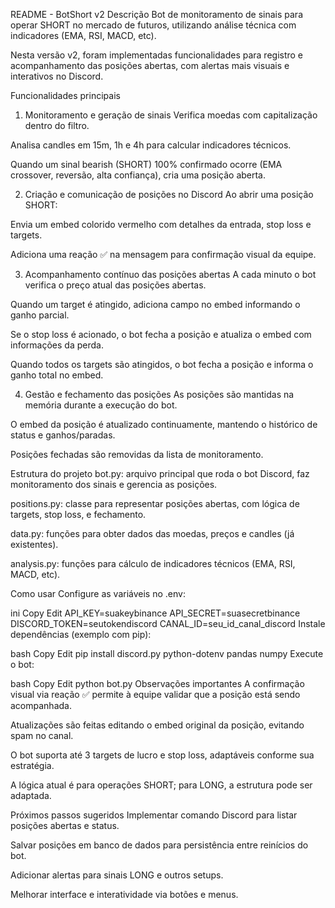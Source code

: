 README - BotShort v2
Descrição
Bot de monitoramento de sinais para operar SHORT no mercado de futuros, utilizando análise técnica com indicadores (EMA, RSI, MACD, etc).

Nesta versão v2, foram implementadas funcionalidades para registro e acompanhamento das posições abertas, com alertas mais visuais e interativos no Discord.

Funcionalidades principais
1. Monitoramento e geração de sinais
Verifica moedas com capitalização dentro do filtro.

Analisa candles em 15m, 1h e 4h para calcular indicadores técnicos.

Quando um sinal bearish (SHORT) 100% confirmado ocorre (EMA crossover, reversão, alta confiança), cria uma posição aberta.

2. Criação e comunicação de posições no Discord
Ao abrir uma posição SHORT:

Envia um embed colorido vermelho com detalhes da entrada, stop loss e targets.

Adiciona uma reação ✅ na mensagem para confirmação visual da equipe.

3. Acompanhamento contínuo das posições abertas
A cada minuto o bot verifica o preço atual das posições abertas.

Quando um target é atingido, adiciona campo no embed informando o ganho parcial.

Se o stop loss é acionado, o bot fecha a posição e atualiza o embed com informações da perda.

Quando todos os targets são atingidos, o bot fecha a posição e informa o ganho total no embed.

4. Gestão e fechamento das posições
As posições são mantidas na memória durante a execução do bot.

O embed da posição é atualizado continuamente, mantendo o histórico de status e ganhos/paradas.

Posições fechadas são removidas da lista de monitoramento.

Estrutura do projeto
bot.py: arquivo principal que roda o bot Discord, faz monitoramento dos sinais e gerencia as posições.

positions.py: classe para representar posições abertas, com lógica de targets, stop loss, e fechamento.

data.py: funções para obter dados das moedas, preços e candles (já existentes).

analysis.py: funções para cálculo de indicadores técnicos (EMA, RSI, MACD, etc).

Como usar
Configure as variáveis no .env:

ini
Copy
Edit
API_KEY=suakeybinance
API_SECRET=suasecretbinance
DISCORD_TOKEN=seutokendiscord
CANAL_ID=seu_id_canal_discord
Instale dependências (exemplo com pip):

bash
Copy
Edit
pip install discord.py python-dotenv pandas numpy
Execute o bot:

bash
Copy
Edit
python bot.py
Observações importantes
A confirmação visual via reação ✅ permite à equipe validar que a posição está sendo acompanhada.

Atualizações são feitas editando o embed original da posição, evitando spam no canal.

O bot suporta até 3 targets de lucro e stop loss, adaptáveis conforme sua estratégia.

A lógica atual é para operações SHORT; para LONG, a estrutura pode ser adaptada.

Próximos passos sugeridos
Implementar comando Discord para listar posições abertas e status.

Salvar posições em banco de dados para persistência entre reinícios do bot.

Adicionar alertas para sinais LONG e outros setups.

Melhorar interface e interatividade via botões e menus.

